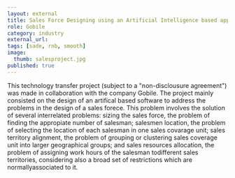 ```yaml
---
layout: external
title: Sales Force Designing using an Artificial Intelligence based approach.
role: Gobile
category: industry
external_url: 
tags: [sade, rnb, smooth]
image:
  thumb: salesproject.jpg
published: true
---
```


This technology transfer project (subject to a "non-disclousure agreement") was made in collaboration with the company Gobile. The project mainly consisted on the design of an artifical based software to address the problems in the design of a sales forece.  This problem involves the solution of several interrelated problems:  sizing the sales force,  the problem of finding the appropiate number of salesman;  salesmen location,  the problem of selecting the location of each salesman in one sales covarage unit;  sales territory alignment,  the problem of grouping or clustering sales coverage unit into larger geographical groups; and sales resources allocation, the problem of assigning work hours of the salesman todifferent sales territories, considering also a broad set of restrictions which are normallyassociated to it.
